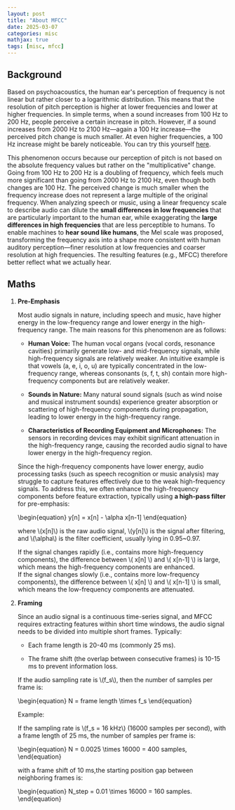 ```yaml
---
layout: post
title: "About MFCC"
date: 2025-03-07
categories: misc
mathjax: true
tags: [misc, mfcc]
---
```


## Background

Based on psychoacoustics, the human ear's perception of frequency is not linear but rather closer to a logarithmic distribution. This means that the resolution of pitch perception is higher at lower frequencies and lower at higher frequencies. In simple terms, when a sound increases from 100 Hz to 200 Hz, people perceive a certain increase in pitch. However, if a sound increases from 2000 Hz to 2100 Hz—again a 100 Hz increase—the perceived pitch change is much smaller. At even higher frequencies, a 100 Hz increase might be barely noticeable. You can try this yourself [here](https://onlinetonegenerator.com/). 

This phenomenon occurs because our perception of pitch is not based on the absolute frequency values but rather on the "multiplicative" change. Going from 100 Hz to 200 Hz is a doubling of frequency, which feels much more significant than going from 2000 Hz to 2100 Hz, even though both changes are 100 Hz. The perceived change is much smaller when the frequency increase does not represent a large multiple of the original frequency. When analyzing speech or music, using a linear frequency scale to describe audio can dilute the **small differences in low frequencies** that are particularly important to the human ear, while exaggerating the **large differences in high frequencies** that are less perceptible to humans. To enable machines to **hear sound like humans**, the Mel scale was proposed, transforming the frequency axis into a shape more consistent with human auditory perception—finer resolution at low frequencies and coarser resolution at high frequencies. The resulting features (e.g., MFCC) therefore better reflect what we actually hear.

## Maths

1. **Pre-Emphasis**

    Most audio signals in nature, including speech and music, have higher energy in the low-frequency range and lower energy in the high-frequency range. The main reasons for this phenomenon are as follows:

    - **Human Voice:** The human vocal organs (vocal cords, resonance cavities) primarily generate low- and mid-frequency signals, while high-frequency signals are relatively weaker. An intuitive example is that vowels (a, e, i, o, u) are typically concentrated in the low-frequency range, whereas consonants (s, f, t, sh) contain more high-frequency components but are relatively weaker.

    - **Sounds in Nature:** Many natural sound signals (such as wind noise and musical instrument sounds) experience greater absorption or scattering of high-frequency components during propagation, leading to lower energy in the high-frequency range.

    - **Characteristics of Recording Equipment and Microphones:** The sensors in recording devices may exhibit significant attenuation in the high-frequency range, causing the recorded audio signal to have lower energy in the high-frequency region.

    Since the high-frequency components have lower energy, audio processing tasks (such as speech recognition or music analysis) may struggle to capture features effectively due to the weak high-frequency signals. To address this, we often enhance the high-frequency components before feature extraction, typically using **a high-pass filter** for pre-emphasis:

    \begin{equation}
    y[n] = x[n] - \alpha x[n-1]
    \end{equation}

    where \\(x[n]\\) is the raw audio signal, \\(y[n]\\) is the signal after filtering, and \\(\alpha\\) is the filter coefficient, usually lying in 0.95~0.97.

    If the signal changes rapidly (i.e., contains more high-frequency components), the difference between \\( x[n] \\) and \\( x[n-1] \\) is large, which means the high-frequency components are enhanced.  
    If the signal changes slowly (i.e., contains more low-frequency components), the difference between \\( x[n] \\) and \\( x[n-1] \\) is small, which means the low-frequency components are attenuated.

2. **Framing**

    Since an audio signal is a continuous time-series signal, and MFCC requires extracting features within short time windows, the audio signal needs to be divided into multiple short frames. Typically:  

    - Each frame length is 20-40 ms (commonly 25 ms).  

    - The frame shift (the overlap between consecutive frames) is 10-15 ms to prevent information loss.  

    If the audio sampling rate is \\(f_s\\), then the number of samples per frame is:

    \begin{equation}
    N = frame length \times f_s
    \end{equation}

    Example:  

    If the sampling rate is \\(f_s = 16 kHz\\) (16000 samples per second), with a frame length of 25 ms, the number of samples per frame is:

    \begin{equation}
    N = 0.0025 \times 16000 = 400 samples,
    \end{equation}

    with a frame shift of 10 ms,the starting position gap between neighboring frames is:

    \begin{equation}
    N_step = 0.01 \times 16000 = 160 samples.
    \end{equation}